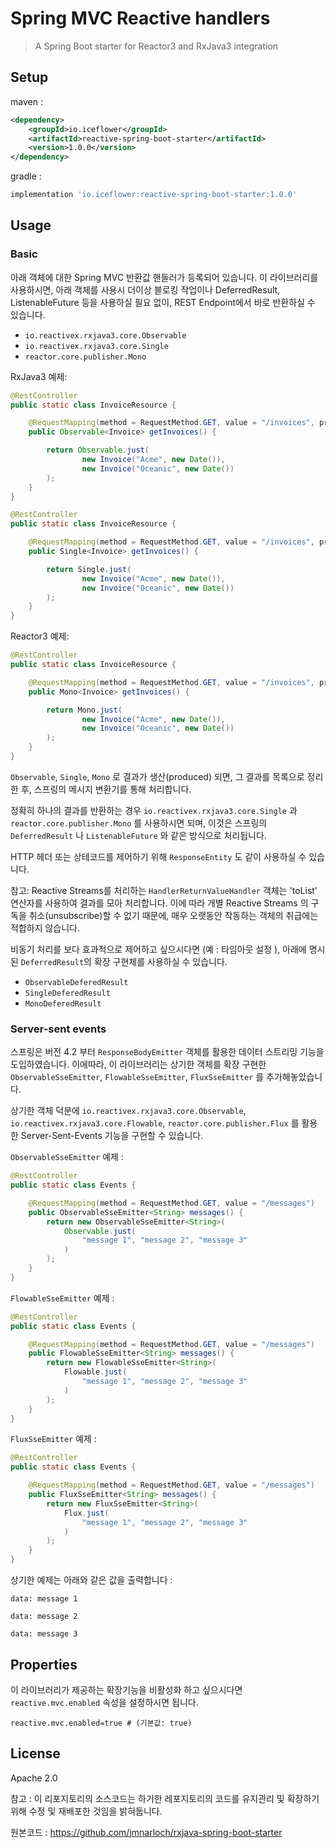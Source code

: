 # Spring MVC Reactive handlers

> A Spring Boot starter for Reactor3 and RxJava3 integration


## Setup


maven : 
```xml
<dependency>
	<groupId>io.iceflower</groupId>
	<artifactId>reactive-spring-boot-starter</artifactId>
	<version>1.0.0</version>
</dependency>
```

gradle : 
```groovy
implementation 'io.iceflower:reactive-spring-boot-starter:1.0.0'
```

## Usage

### Basic

아래 객체에 대한 Spring MVC 반환값 핸들러가 등록되어 있습니다.
이 라이브러리를 사용하시면, 아래 객체를 사용시 더이상 블로킹 작업이나 DeferredResult, ListenableFuture 등을 사용하실 필요 없이, REST Endpoint에서 바로 반환하실 수 있습니다.

- `io.reactivex.rxjava3.core.Observable`
- `io.reactivex.rxjava3.core.Single`
- `reactor.core.publisher.Mono`

RxJava3 예제:

```java
@RestController
public static class InvoiceResource {

    @RequestMapping(method = RequestMethod.GET, value = "/invoices", produces = MediaType.APPLICATION_JSON_VALUE)
    public Observable<Invoice> getInvoices() {

        return Observable.just(
                new Invoice("Acme", new Date()),
                new Invoice("Oceanic", new Date())
        );
    }
}
```
```java
@RestController
public static class InvoiceResource {

    @RequestMapping(method = RequestMethod.GET, value = "/invoices", produces = MediaType.APPLICATION_JSON_VALUE)
    public Single<Invoice> getInvoices() {

        return Single.just(
                new Invoice("Acme", new Date()),
                new Invoice("Oceanic", new Date())
        );
    }
}
```

Reactor3 예제:
```java
@RestController
public static class InvoiceResource {

    @RequestMapping(method = RequestMethod.GET, value = "/invoices", produces = MediaType.APPLICATION_JSON_VALUE)
    public Mono<Invoice> getInvoices() {

        return Mono.just(
                new Invoice("Acme", new Date()),
                new Invoice("Oceanic", new Date())
        );
    }
}
```

`Observable`, `Single`, `Mono` 로 결과가 생산(produced) 되면, 그 결과를 목록으로 정리한 후, 스프링의 메시지 변환기를 통해 처리합니다.

정확히 하나의 결과를 반환하는 경우 `io.reactivex.rxjava3.core.Single` 과 `reactor.core.publisher.Mono` 를 사용하시면 되며, 이것은 스프링의 `DeferredResult` 나 `ListenableFuture` 와 같은 방식으로 처리됩니다.

HTTP 헤더 또는 상테코드를 제어하기 위해 `ResponseEntity` 도 같이 사용하실 수 있습니다.
 
참고: Reactive Streams를 처리하는 `HandlerReturnValueHandler` 객체는 'toList' 연산자를 사용하여 결과를 모아 처리합니다. 
이에 따라 개별 Reactive Streams 의 구독을 취소(unsubscribe)할 수 없기 때문에, 매우 오랫동안 작동하는 객체의 취급에는 적합하지 않습니다.

비동기 처리를 보다 효과적으로 제어하고 싶으시다면 (예 : 타임아웃 설정 ), 아래에 명시된 `DeferredResult`의 확장 구현체를 사용하실 수 있습니다.
- `ObservableDeferedResult`
- `SingleDeferedResult`
- `MonoDeferedResult`

### Server-sent events

스프링은 버전 4.2 부터 `ResponseBodyEmitter` 객체를 활용한 데이터 스트리밍 기능을 도입하였습니다.
이에따라, 이 라이브러리는 상기한 객체를 확장 구현한 `ObservableSseEmitter`, `FlowableSseEmitter`, `FluxSseEmitter` 를 추가해놓았습니다.

상기한 객체 덕분에 `io.reactivex.rxjava3.core.Observable`, `io.reactivex.rxjava3.core.Flowable`, `reactor.core.publisher.Flux` 를 활용한 Server-Sent-Events 기능을 구현할 수 있습니다.

`ObservableSseEmitter` 예제 :
```java
@RestController
public static class Events {

    @RequestMapping(method = RequestMethod.GET, value = "/messages")
    public ObservableSseEmitter<String> messages() {
        return new ObservableSseEmitter<String>(
            Observable.just(
                "message 1", "message 2", "message 3"
            )
        );
    }
}
```

`FlowableSseEmitter` 예제 :
```java
@RestController
public static class Events {

    @RequestMapping(method = RequestMethod.GET, value = "/messages")
    public FlowableSseEmitter<String> messages() {
        return new FlowableSseEmitter<String>(
            Flowable.just(
                "message 1", "message 2", "message 3"
            )
        );
    }
}
```

`FluxSseEmitter` 예제 :
```java
@RestController
public static class Events {

    @RequestMapping(method = RequestMethod.GET, value = "/messages")
    public FluxSseEmitter<String> messages() {
        return new FluxSseEmitter<String>(
            Flux.just(
                "message 1", "message 2", "message 3"
            )
        );
    }
}
```

상기한 예제는 아래와 같은 값을 출력합니다 :

```
data: message 1

data: message 2

data: message 3
```


## Properties

이 라이브러리가 제공하는 확장기능을 비활성화 하고 싶으시다면 `reactive.mvc.enabled` 속성을 설정하시면 됩니다.

```
reactive.mvc.enabled=true # (기본값: true)
```

## License

Apache 2.0

참고 : 이 리포지토리의 소스코드는 하기한 레포지토리의 코드를 유지관리 및 확장하기 위해 수정 및 재배포한 것임을 밝혀둡니다.

원본코드 : https://github.com/jmnarloch/rxjava-spring-boot-starter 
